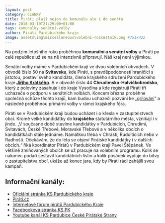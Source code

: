 ```yaml
---
layout: post
category: CLANKY
title: Piráti plují nejen do komunálu ale i do senátu
date: 2018-03-10T21:29:00+01:00
tags: komunálky senátní-volby
author: Piráti Pardubického kraje
image: assets\img\miscellaneous\volebni-rozcestnik.png #751x422
---
```



Na podzim letošního roku proběhnou **komunální a senátní volby** a Piráti po celé republice už se na ně intenzivně připravují. Náš kraj není výjimkou.


Senátní volby máme v Pardubickém kraji ve dvou volebních obvodech. V obvodě číslo 50 na **Svitavsku**, kde Piráti, s pravděpodobností hraničící s jistotou, postaví svého kandidáta, člena krajského sdružení Pardubického kraje **[Jiřího Krátkého][6]**. A v obvodě číslo 44 **Chrudimsko-Halvíčkobrodsko**, který z poloviny zasahuje i do kraje Vysočina a kde registrují Piráti tři uchazeče o podporu v senátních volbách. Koncem března proběhne společná schůze těchto krajů, kam budou uchazeči pozváni ke „[grilování][7]“ a následně proběhnou primární volby v rámci krajského fóra.


Piráti se v Pardubickém kraji budou ucházet i o křesla v zastupitelstvech obcí. Kromě velké kandidátky do **krajského** statutárního města, vznikají i v jinde. „V současné době stavíme kandidátky v Pardubicích, Chrudimi, Svitavách, České Třebové, Moravské Třebové a v několika obcích o kandidátkách stále jednáme. Namátkou třeba v Chrasti, Rudolticích nebo v Radhošti. Očekávám, že do léta se objeví Pirátské kandidátky i v dalších obcích.“ říká koordinátor Pirátů v Pardubickém kraji Pavel Štěpánek. Ve většině zmiňovaných obcích se už pracuje na volebním programu. Kolik se nakonec podaří sestavit kandidátních listin a kolik posádek vypluje do bitvy o zastupitelstva obcí, ukáže až konec jara, kdy by Piráti rádi zahájili svou kampaň.



Informační kanály:
------------------
* [Oficiální stránka KS Pardubického kraje][1]
* [Piráti.cz][2]
* [Internetové fórum pirátů Pardubického Kraje][3]
* [Facebooková stránka KS PK][4]
* [Youtube kanál KS Pardubice České Pirátské Strany][5]

[1]: https://pardubicky.pirati.cz/
[2]: https://www.pirati.cz
[3]: https://forum.pirati.cz/pardubicky-kraj-f85/
[4]: https://www.facebook.com/pages/Pir%C3%A1ti-Pardubick%C3%BD-kraj/161396423900274?ref=ts&fref=ts
[5]: https://www.youtube.com/channel/UC_DPWuE5dPRXl7blykCKmmg
[6]: https://wiki.pirati.cz/lide/Jiri_Kratky
[7]: https://forum.pirati.cz/viewtopic.php?f=85&t=39635&sid=ebdaeac6de8d143404a9cd8ac0526e24
